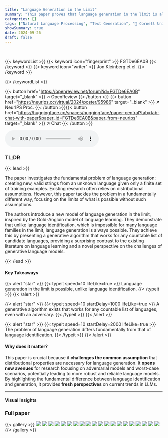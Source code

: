 ```yaml
---
title: "Language Generation in the Limit"
summary: "This paper proves that language generation in the limit is always possible, even with an adversarial setting, contrasting with the impossibility of language identification in the limit."
categories: []
tags: ["Natural Language Processing", "Text Generation", "🏢 Cornell University",]
showSummary: true
date: 2024-09-26
draft: false
---
```


<br>

{{< keywordList >}}
{{< keyword icon="fingerprint" >}} FGTDe6EA0B {{< /keyword >}}
{{< keyword icon="writer" >}} Jon Kleinberg et el. {{< /keyword >}}
 
{{< /keywordList >}}

{{< button href="https://openreview.net/forum?id=FGTDe6EA0B" target="_blank" >}}
↗ OpenReview
{{< /button >}}
{{< button href="https://neurips.cc/virtual/2024/poster/95986" target="_blank" >}}
↗ NeurIPS Proc.
{{< /button >}}{{< button href="https://huggingface.co/spaces/huggingface/paper-central?tab=tab-chat-with-paper&paper_id=FGTDe6EA0B&paper_from=neurips" target="_blank" >}}
↗ Chat
{{< /button >}}



<audio controls>
    <source src="https://ai-paper-reviewer.com/FGTDe6EA0B/podcast.wav" type="audio/wav">
    Your browser does not support the audio element.
</audio>


### TL;DR


{{< lead >}}

The paper investigates the fundamental problem of language generation: creating new, valid strings from an unknown language given only a finite set of training examples.  Existing research often relies on distributional assumptions. However, this paper tackles the problem in a fundamentally different way, focusing on the limits of what is possible without such assumptions.

The authors introduce a new model of language generation in the limit, inspired by the Gold-Angluin model of language learning.  They demonstrate that unlike language identification, which is impossible for many language families in the limit, language generation is always possible. They achieve this by presenting a generative algorithm that works for any countable list of candidate languages, providing a surprising contrast to the existing literature on language learning and a novel perspective on the challenges of generative language models.

{{< /lead >}}


#### Key Takeaways

{{< alert "star" >}}
{{< typeit speed=10 lifeLike=true >}} Language generation in the limit is possible, unlike language identification. {{< /typeit >}}
{{< /alert >}}

{{< alert "star" >}}
{{< typeit speed=10 startDelay=1000 lifeLike=true >}} A generative algorithm exists that works for any countable list of languages, even with an adversary. {{< /typeit >}}
{{< /alert >}}

{{< alert "star" >}}
{{< typeit speed=10 startDelay=2000 lifeLike=true >}} The problem of language generation differs fundamentally from that of language identification. {{< /typeit >}}
{{< /alert >}}

#### Why does it matter?
This paper is crucial because it **challenges the common assumption** that distributional properties are necessary for language generation.  It **opens new avenues** for research focusing on adversarial models and worst-case scenarios, potentially leading to more robust and reliable language models. By highlighting the fundamental difference between language identification and generation, it provides **fresh perspectives** on current trends in LLMs.

------
#### Visual Insights







### Full paper

{{< gallery >}}
<img src="https://ai-paper-reviewer.com/FGTDe6EA0B/1.png" class="grid-w50 md:grid-w33 xl:grid-w25" />
<img src="https://ai-paper-reviewer.com/FGTDe6EA0B/2.png" class="grid-w50 md:grid-w33 xl:grid-w25" />
<img src="https://ai-paper-reviewer.com/FGTDe6EA0B/3.png" class="grid-w50 md:grid-w33 xl:grid-w25" />
<img src="https://ai-paper-reviewer.com/FGTDe6EA0B/4.png" class="grid-w50 md:grid-w33 xl:grid-w25" />
<img src="https://ai-paper-reviewer.com/FGTDe6EA0B/5.png" class="grid-w50 md:grid-w33 xl:grid-w25" />
<img src="https://ai-paper-reviewer.com/FGTDe6EA0B/6.png" class="grid-w50 md:grid-w33 xl:grid-w25" />
<img src="https://ai-paper-reviewer.com/FGTDe6EA0B/7.png" class="grid-w50 md:grid-w33 xl:grid-w25" />
<img src="https://ai-paper-reviewer.com/FGTDe6EA0B/8.png" class="grid-w50 md:grid-w33 xl:grid-w25" />
<img src="https://ai-paper-reviewer.com/FGTDe6EA0B/9.png" class="grid-w50 md:grid-w33 xl:grid-w25" />
<img src="https://ai-paper-reviewer.com/FGTDe6EA0B/10.png" class="grid-w50 md:grid-w33 xl:grid-w25" />
<img src="https://ai-paper-reviewer.com/FGTDe6EA0B/11.png" class="grid-w50 md:grid-w33 xl:grid-w25" />
<img src="https://ai-paper-reviewer.com/FGTDe6EA0B/12.png" class="grid-w50 md:grid-w33 xl:grid-w25" />
<img src="https://ai-paper-reviewer.com/FGTDe6EA0B/13.png" class="grid-w50 md:grid-w33 xl:grid-w25" />
<img src="https://ai-paper-reviewer.com/FGTDe6EA0B/14.png" class="grid-w50 md:grid-w33 xl:grid-w25" />
<img src="https://ai-paper-reviewer.com/FGTDe6EA0B/15.png" class="grid-w50 md:grid-w33 xl:grid-w25" />
<img src="https://ai-paper-reviewer.com/FGTDe6EA0B/16.png" class="grid-w50 md:grid-w33 xl:grid-w25" />
<img src="https://ai-paper-reviewer.com/FGTDe6EA0B/17.png" class="grid-w50 md:grid-w33 xl:grid-w25" />
<img src="https://ai-paper-reviewer.com/FGTDe6EA0B/18.png" class="grid-w50 md:grid-w33 xl:grid-w25" />
<img src="https://ai-paper-reviewer.com/FGTDe6EA0B/19.png" class="grid-w50 md:grid-w33 xl:grid-w25" />
<img src="https://ai-paper-reviewer.com/FGTDe6EA0B/20.png" class="grid-w50 md:grid-w33 xl:grid-w25" />
{{< /gallery >}}